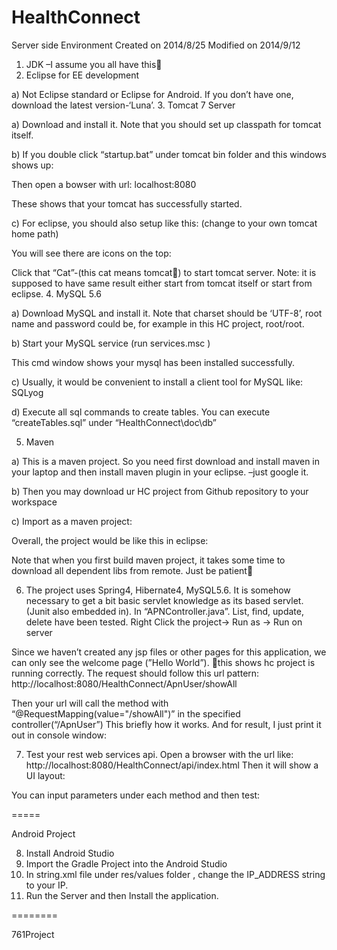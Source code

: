 HealthConnect
=====
Server side Environment
Created on 2014/8/25
Modified on 2014/9/12

1.	JDK –I assume you all have this
2.	Eclipse for EE development

 a)	Not Eclipse standard or Eclipse for Android. If you don’t have one, download the latest version-‘Luna’.
3.	Tomcat 7 Server

 a)	Download and install it. Note that you should set up classpath for tomcat itself.
 
 b)	If you double click “startup.bat” under tomcat bin folder and this windows shows up:
 
 Then open a bowser with url: localhost:8080
 
 These shows that your tomcat has successfully started.
 
 c)	For eclipse, you should also setup like this: (change to your own tomcat home path)
 
 You will see there are icons on the top:
 
 Click that “Cat”-(this cat means tomcat) to start tomcat server. Note: it is supposed to have same result either start from tomcat itself or start from eclipse.
4.	MySQL 5.6

 a)	Download MySQL and install it. Note that charset should be ‘UTF-8’, root name and password could be, for example in this HC project, root/root.

 b)	Start your MySQL service (run services.msc )
 
 This cmd window shows your mysql has been installed successfully.
 

 c)	Usually, it would be convenient to install a client tool for MySQL like: SQLyog
 
 
 d)	Execute all sql commands to create tables. You can execute “createTables.sql” under “HealthConnect\doc\db”
 

5.	Maven

 a)	This is a maven project. So you need first download and install maven in your laptop and then install maven plugin in your eclipse. –just google it.
 
 b)	Then you may download ur HC project from Github repository to your workspace
 
 c)	Import as a maven project:
 
 Overall, the project would be like this in eclipse:
 
 Note that when you first build maven project, it takes some time to download all dependent libs from remote. Just be patient

6.	The project uses Spring4, Hibernate4, MySQL5.6. It is somehow necessary to get a bit basic servlet knowledge as its based servlet. (Junit also embedded in).
 In “APNController.java”. List, find, update, delete have been tested.
 Right Click the project-> Run as -> Run on server
 
 Since we haven’t created any jsp files or other pages for this application, we can only see the welcome page (”Hello World”).
this shows hc project is running correctly.
 The request should follow this url pattern: 
 http://localhost:8080/HealthConnect/ApnUser/showAll
 

 

 Then your url will call the method with “@RequestMapping(value="/showAll")” in the specified controller(“/ApnUser”)
 This briefly how it works.
 And for result, I just print it out in console window:
 

7.	Test your rest web services api.
 Open a browser with the url like: http://localhost:8080/HealthConnect/api/index.html
 Then it will show a UI layout:
 
 You can input parameters under each method and then test:
 
=====

Android Project

8. Install Android Studio
9. Import the Gradle Project into the Android Studio
10. In string.xml file under res/values folder , change the IP_ADDRESS string to your IP.
11. Run the Server and then Install the application.
 
========

761Project
